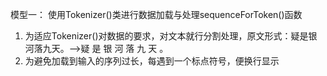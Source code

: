 模型一： 使用Tokenizer()类进行数据加载与处理sequenceForToken()函数
1. 为适应Tokenizer()对数据的要求，对文本就行分割处理，原文形式：疑是银河落九天。——>疑 是 银 河 落 九 天 。
2. 为避免加载到输入的序列过长，每遇到一个标点符号，便换行显示
